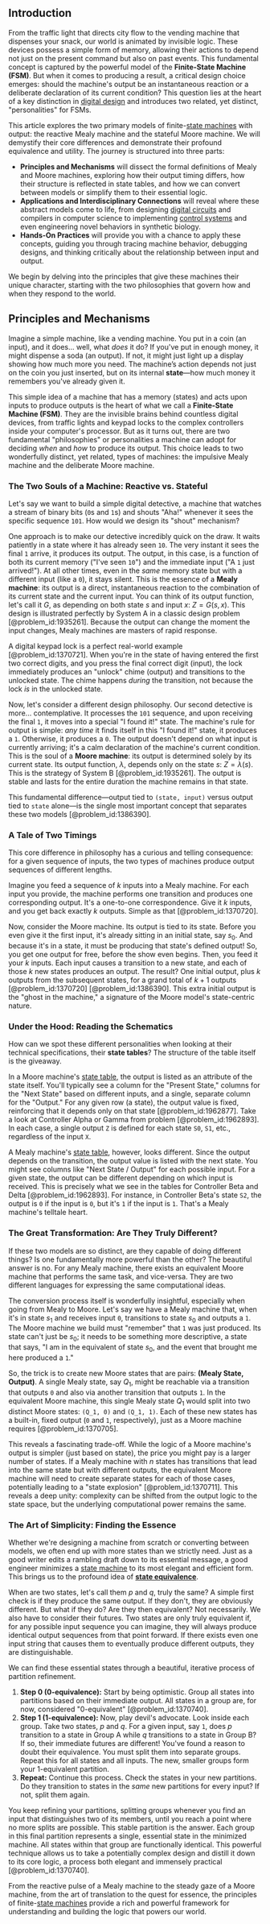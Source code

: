 ## Introduction
From the traffic light that directs city flow to the vending machine that dispenses your snack, our world is animated by invisible logic. These devices possess a simple form of memory, allowing their actions to depend not just on the present command but also on past events. This fundamental concept is captured by the powerful model of the **Finite-State Machine (FSM)**. But when it comes to producing a result, a critical design choice emerges: should the machine's output be an instantaneous reaction or a deliberate declaration of its current condition? This question lies at the heart of a key distinction in [digital design](@article_id:172106) and introduces two related, yet distinct, "personalities" for FSMs.

This article explores the two primary models of finite-[state machines](@article_id:170858) with output: the reactive Mealy machine and the stateful Moore machine. We will demystify their core differences and demonstrate their profound equivalence and utility. The journey is structured into three parts:

*   **Principles and Mechanisms** will dissect the formal definitions of Mealy and Moore machines, exploring how their output timing differs, how their structure is reflected in state tables, and how we can convert between models or simplify them to their essential logic.
*   **Applications and Interdisciplinary Connections** will reveal where these abstract models come to life, from designing [digital circuits](@article_id:268018) and compilers in computer science to implementing [control systems](@article_id:154797) and even engineering novel behaviors in synthetic biology.
*   **Hands-On Practices** will provide you with a chance to apply these concepts, guiding you through tracing machine behavior, debugging designs, and thinking critically about the relationship between input and output.

We begin by delving into the principles that give these machines their unique character, starting with the two philosophies that govern how and when they respond to the world.

## Principles and Mechanisms

Imagine a simple machine, like a vending machine. You put in a coin (an input), and it does... well, what *does* it do? If you've put in enough money, it might dispense a soda (an output). If not, it might just light up a display showing how much more you need. The machine’s action depends not just on the coin you just inserted, but on its internal **state**—how much money it remembers you've already given it.

This simple idea of a machine that has a memory (states) and acts upon inputs to produce outputs is the heart of what we call a **Finite-State Machine (FSM)**. They are the invisible brains behind countless digital devices, from traffic lights and keypad locks to the complex controllers inside your computer's processor. But as it turns out, there are two fundamental "philosophies" or personalities a machine can adopt for deciding *when* and *how* to produce its output. This choice leads to two wonderfully distinct, yet related, types of machines: the impulsive Mealy machine and the deliberate Moore machine.

### The Two Souls of a Machine: Reactive vs. Stateful

Let's say we want to build a simple digital detective, a machine that watches a stream of binary bits (`0`s and `1`s) and shouts "Aha!" whenever it sees the specific sequence `101`. How would we design its "shout" mechanism?

One approach is to make our detective incredibly quick on the draw. It waits patiently in a state where it has already seen `10`. The very instant it sees the final `1` arrive, it produces its output. The output, in this case, is a function of both its current memory ("I've seen `10`") and the immediate input ("A `1` just arrived!"). At all other times, even in the *same* memory state but with a different input (like a `0`), it stays silent. This is the essence of a **Mealy machine**: its output is a direct, instantaneous reaction to the combination of its current state and the current input. You can think of its output function, let's call it $G$, as depending on both state $s$ and input $x$: $Z = G(s, x)$. This design is illustrated perfectly by System A in a classic design problem [@problem_id:1935261]. Because the output can change the moment the input changes, Mealy machines are masters of rapid response.

A digital keypad lock is a perfect real-world example [@problem_id:1370721]. When you're in the state of having entered the first two correct digits, and you press the final correct digit (input), the lock immediately produces an "unlock" chime (output) and transitions to the unlocked state. The chime happens *during* the transition, not because the lock *is* in the unlocked state.

Now, let's consider a different design philosophy. Our second detective is more... contemplative. It processes the `101` sequence, and upon receiving the final `1`, it moves into a special "I found it!" state. The machine's rule for output is simple: *any time* it finds itself in this "I found it!" state, it produces a `1`. Otherwise, it produces a `0`. The output doesn't depend on what input is currently arriving; it's a calm declaration of the machine's current condition. This is the soul of a **Moore machine**: its output is determined solely by its current state. Its output function, $\lambda$, depends only on the state $s$: $Z = \lambda(s)$. This is the strategy of System B [@problem_id:1935261]. The output is stable and lasts for the entire duration the machine remains in that state.

This fundamental difference—output tied to `(state, input)` versus output tied to `state` alone—is the single most important concept that separates these two models [@problem_id:1386390].

### A Tale of Two Timings

This core difference in philosophy has a curious and telling consequence: for a given sequence of inputs, the two types of machines produce output sequences of different lengths.

Imagine you feed a sequence of $k$ inputs into a Mealy machine. For each input you provide, the machine performs one transition and produces one corresponding output. It's a one-to-one correspondence. Give it $k$ inputs, and you get back exactly $k$ outputs. Simple as that [@problem_id:1370720].

Now, consider the Moore machine. Its output is tied to its state. Before you even give it the first input, it's already sitting in an initial state, say $s_0$. And because it's in a state, it must be producing that state's defined output! So, you get one output for free, before the show even begins. Then, you feed it your $k$ inputs. Each input causes a transition to a new state, and each of those $k$ new states produces an output. The result? One initial output, plus $k$ outputs from the subsequent states, for a grand total of $k+1$ outputs [@problem_id:1370720] [@problem_id:1386390]. This extra initial output is the "ghost in the machine," a signature of the Moore model's state-centric nature.

### Under the Hood: Reading the Schematics

How can we spot these different personalities when looking at their technical specifications, their **state tables**? The structure of the table itself is the giveaway.

In a Moore machine's [state table](@article_id:178501), the output is listed as an attribute of the state itself. You'll typically see a column for the "Present State," columns for the "Next State" based on different inputs, and a single, separate column for the "Output." For any given row (a state), the output value is fixed, reinforcing that it depends only on that state [@problem_id:1962877]. Take a look at Controller Alpha or Gamma from problem [@problem_id:1962893]. In each case, a single output `Z` is defined for each state `S0`, `S1`, etc., regardless of the input `X`.

A Mealy machine's [state table](@article_id:178501), however, looks different. Since the output depends on the transition, the output value is listed *with* the next state. You might see columns like "Next State / Output" for each possible input. For a given state, the output can be different depending on which input is received. This is precisely what we see in the tables for Controller Beta and Delta [@problem_id:1962893]. For instance, in Controller Beta's state `S2`, the output is `0` if the input is `0`, but it's `1` if the input is `1`. That's a Mealy machine's telltale heart.

### The Great Transformation: Are They Truly Different?

If these two models are so distinct, are they capable of doing different things? Is one fundamentally more powerful than the other? The beautiful answer is no. For any Mealy machine, there exists an equivalent Moore machine that performs the same task, and vice-versa. They are two different languages for expressing the same computational ideas.

The conversion process itself is wonderfully insightful, especially when going from Mealy to Moore. Let's say we have a Mealy machine that, when it's in state $s_1$ and receives input `0`, transitions to state $s_0$ and outputs a `1`. The Moore machine we build must "remember" that `1` was just produced. Its state can't just be $s_0$; it needs to be something more descriptive, a state that says, "I am in the equivalent of state $s_0$, and the event that brought me here produced a `1`."

So, the trick is to create new Moore states that are pairs: **(Mealy State, Output)**. A single Mealy state, say $Q_1$, might be reachable via a transition that outputs `0` and also via another transition that outputs `1`. In the equivalent Moore machine, this single Mealy state $Q_1$ would split into two distinct Moore states: `(Q_1, 0)` and `(Q_1, 1)`. Each of these new states has a built-in, fixed output (`0` and `1`, respectively), just as a Moore machine requires [@problem_id:1370705].

This reveals a fascinating trade-off. While the logic of a Moore machine's output is simpler (just based on state), the price you might pay is a larger number of states. If a Mealy machine with $n$ states has transitions that lead into the same state but with different outputs, the equivalent Moore machine will need to create separate states for each of those cases, potentially leading to a "state explosion" [@problem_id:1370711]. This reveals a deep unity: complexity can be shifted from the output logic to the state space, but the underlying computational power remains the same.

### The Art of Simplicity: Finding the Essence

Whether we're designing a machine from scratch or converting between models, we often end up with more states than we strictly need. Just as a good writer edits a rambling draft down to its essential message, a good engineer minimizes a [state machine](@article_id:264880) to its most elegant and efficient form. This brings us to the profound idea of **[state equivalence](@article_id:260835)**.

When are two states, let's call them $p$ and $q$, truly the same? A simple first check is if they produce the same output. If they don't, they are obviously different. But what if they do? Are they then equivalent? Not necessarily. We also have to consider their futures. Two states are only truly equivalent if, for any possible input sequence you can imagine, they will always produce identical output sequences from that point forward. If there exists even one input string that causes them to eventually produce different outputs, they are distinguishable.

We can find these essential states through a beautiful, iterative process of partition refinement.
1.  **Step 0 (0-equivalence):** Start by being optimistic. Group all states into partitions based on their immediate output. All states in a group are, for now, considered "0-equivalent" [@problem_id:1370740].
2.  **Step 1 (1-equivalence):** Now, play devil's advocate. Look inside each group. Take two states, $p$ and $q$. For a given input, say `1`, does $p$ transition to a state in Group A while $q$ transitions to a state in Group B? If so, their immediate futures are different! You've found a reason to doubt their equivalence. You must split them into separate groups. Repeat this for all states and all inputs. The new, smaller groups form your 1-equivalent partition.
3.  **Repeat:** Continue this process. Check the states in your new partitions. Do they transition to states in the *same* new partitions for every input? If not, split them again.

You keep refining your partitions, splitting groups whenever you find an input that distinguishes two of its members, until you reach a point where no more splits are possible. This stable partition is the answer. Each group in this final partition represents a single, essential state in the minimized machine. All states within that group are functionally identical. This powerful technique allows us to take a potentially complex design and distill it down to its core logic, a process both elegant and immensely practical [@problem_id:1370740].

From the reactive pulse of a Mealy machine to the steady gaze of a Moore machine, from the art of translation to the quest for essence, the principles of finite-[state machines](@article_id:170858) provide a rich and powerful framework for understanding and building the logic that powers our world.